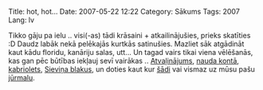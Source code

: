 Title: hot, hot…
Date: 2007-05-22 12:22
Category: Sākums
Tags: 2007
Lang: lv

Tikko gāju pa ielu .. visi(-as) tādi krāsaini + atkailinājušies, prieks skatīties :D Daudz labāk nekā pelēkajās kurtkās satinušies. Mazliet sāk atgādināt kaut kādu floridu, kanāriju salas, utt... Un tagad vairs tikai viena vēlēšanās, kas gan pēc būtības iekļauj sevī vairākas .. [Atvaļinājums](http://www.cartoonstock.com/lowres/ndi0685l.jpg), [nauda kontā](http://www.4-makingmoney.com/images/money.jpg),  [kabriolets](http://www.mini.lv/public/27239.html), [Sieviņa blakus](http://vita.nesaprot.net/), un doties kaut kur [šādi](http://www.beachtownpress.com/db5/00415/beachtownpress.com/_uimages/beach7.jpg) vai vismaz uz mūsu pašu [jūrmalu](http://www.fotoblog.lv/img_img/41661_800.jpg).
